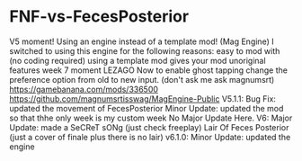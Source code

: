 # FNF-vs-FecesPosterior
V5 moment! Using an engine instead of a template mod! (Mag Engine)
I switched to using this engine for the following reasons:
  easy to mod with (no coding required)
  using a template mod gives your mod unoriginal features
  week 7 moment LEZAGO
Now to enable ghost tapping change the preference option from old to new input. (don't ask me ask magnumsrt)
https://gamebanana.com/mods/336500
https://github.com/magnumsrtisswag/MagEngine-Public
V5.1.1:
  Bug Fix:
    updated the movement of FecesPosterior
  Minor Update:
    updated the mod so that thhe only week is my custom week
  No Major Update Here.
V6:
  Major Update:
    made a SeCReT sONg (just check freeplay) Lair Of Feces Posterior (just a cover of finale plus there is no lair)
v6.1.0:
  Minor Update:
    updated the engine
